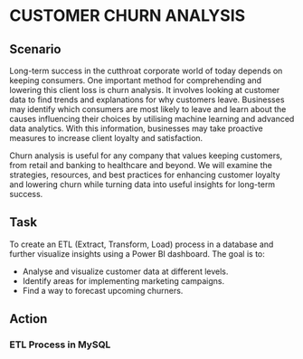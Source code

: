 # CUSTOMER CHURN ANALYSIS

## Scenario
Long-term success in the cutthroat corporate world of today depends on keeping consumers. One important method for comprehending and lowering this client loss is churn analysis. It involves looking at customer data to find trends and explanations for why customers leave. Businesses may identify which consumers are most likely to leave and learn about the causes influencing their choices by utilising machine learning and advanced data analytics. With this information, businesses may take proactive measures to increase client loyalty and satisfaction.

Churn analysis is useful for any company that values keeping customers, from retail and banking to healthcare and beyond. We will examine the strategies, resources, and best practices for enhancing customer loyalty and lowering churn while turning data into useful insights for long-term success.

## Task 
To create an ETL (Extract, Transform, Load) process in a database and further visualize insights using a Power BI dashboard. The goal is to:
- Analyse and visualize customer data at different levels.
- Identify areas for implementing marketing campaigns.
- Find a way to forecast upcoming churners.

## Action
### ETL Process in MySQL

